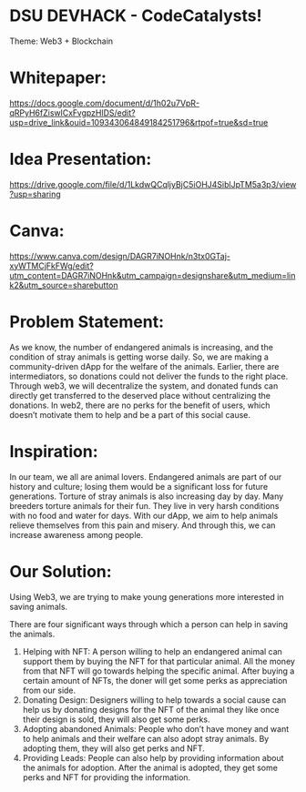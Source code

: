 # DSU DEVHACK - CodeCatalysts!
Theme: Web3 + Blockchain

# Whitepaper:
https://docs.google.com/document/d/1h02u7VpR-qRPyH6fZiswlCxFvgpzHlDS/edit?usp=drive_link&ouid=109343064849184251796&rtpof=true&sd=true
# Idea Presentation:
https://drive.google.com/file/d/1LkdwQCqljyBjC5iOHJ4SiblJpTM5a3p3/view?usp=sharing
# Canva:
https://www.canva.com/design/DAGR7iNOHnk/n3tx0GTaj-xyWTMCjFkFWg/edit?utm_content=DAGR7iNOHnk&utm_campaign=designshare&utm_medium=link2&utm_source=sharebutton

# Problem Statement:
As we know, the number of endangered animals is increasing, and the condition of stray animals is getting worse daily. So, we are making a community-driven dApp for the welfare of the animals. 
Earlier, there are intermediators, so donations could not deliver the funds to the right place. Through web3, we will decentralize the system, and donated funds can directly get transferred to the deserved place without centralizing the donations.
In web2, there are no perks for the benefit of users, which doesn’t motivate them to help and be a part of this social cause.

# Inspiration:
In our team, we all are animal lovers. Endangered animals are part of our history and culture; losing them would be a significant loss for future generations. Torture of stray animals is also increasing day by day. Many breeders torture animals for their fun. They live in very harsh conditions with no food and water for days. With our dApp, we aim to help animals relieve themselves from this pain and misery. And through this, we can increase awareness among people.

# Our Solution: 
Using Web3, we are trying to make young generations more interested in saving animals.

There are four significant ways through which a person can help in saving the animals.
1.	Helping with NFT: A person willing to help an endangered animal can support them by buying the NFT for that particular animal. All the money from that NFT will go towards helping the specific animal. After buying a certain amount of NFTs, the doner will get some perks as appreciation from our side.
2.	Donating Design: Designers willing to help towards a social cause can help us by donating designs for the NFT of the animal they like once their design is sold, they will also get some perks.
3.	Adopting abandoned Animals: People who don’t have money and want to help animals and their welfare can also adopt stray animals. By adopting them, they will also get perks and NFT.
4.	Providing Leads: People can also help by providing information about the animals for adoption. After the animal is adopted, they get some perks and NFT for providing the information.
